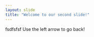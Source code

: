 ```yaml
---
layout: slide
title: "Welcome to our second slide!"
---
```

fsdfsfsf
Use the left arrow to go back!
